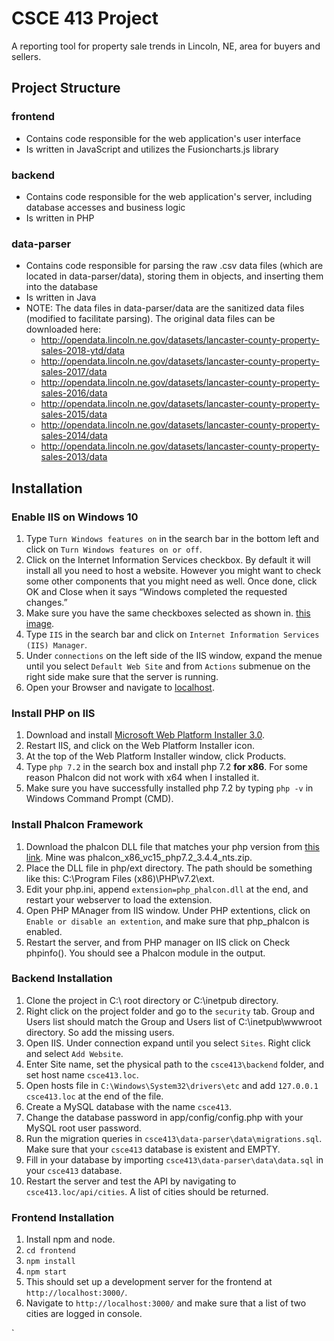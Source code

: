 # CSCE 413 Project

A reporting tool for property sale trends in Lincoln, NE, area for buyers and sellers.

## Project Structure

### frontend

* Contains code responsible for the web application's user interface
* Is written in JavaScript and utilizes the Fusioncharts.js library

### backend

* Contains code responsible for the web application's server, including database accesses and business logic
* Is written in PHP

### data-parser

* Contains code responsible for parsing the raw .csv data files (which are located in data-parser/data), storing them in objects, and inserting them into the database
* Is written in Java
* NOTE: The data files in data-parser/data are the sanitized data files (modified to facilitate parsing). The original data files can be downloaded here:
  * http://opendata.lincoln.ne.gov/datasets/lancaster-county-property-sales-2018-ytd/data
  * http://opendata.lincoln.ne.gov/datasets/lancaster-county-property-sales-2017/data
  * http://opendata.lincoln.ne.gov/datasets/lancaster-county-property-sales-2016/data
  * http://opendata.lincoln.ne.gov/datasets/lancaster-county-property-sales-2015/data
  * http://opendata.lincoln.ne.gov/datasets/lancaster-county-property-sales-2014/data
  * http://opendata.lincoln.ne.gov/datasets/lancaster-county-property-sales-2013/data

## Installation
### Enable IIS on Windows 10
1. Type `Turn Windows features on` in the search bar in the bottom left and click on `Turn Windows features on or off`. 
2. Click on the Internet Information Services checkbox. By default it will install all you need to host a website. However you might want to check some other components that you might need as well. Once done, click OK and Close when it says “Windows completed the requested changes.”
3. Make sure you have the same checkboxes selected as shown in. [this image](https://asset.itnota.com/wp-content/uploads/IIS-Windows-Features.png).
4. Type `IIS` in the search bar and click on `Internet Information Services (IIS) Manager`.
5. Under `connections` on the left side of the IIS window, expand the menue until you select `Default Web Site` and from `Actions` submenue on the right side make sure that the server is running.
6. Open your Browser and navigate to [localhost](http://localhost).

### Install PHP on IIS
1. Download and install [Microsoft Web Platform Installer 3.0](https://www.microsoft.com/web/downloads/platform.aspx).
3. Restart IIS, and click on the Web Platform Installer icon.
4. At the top of the Web Platform Installer window, click Products.
5. Type `php 7.2` in the search box and install php 7.2 **for x86**. For some reason Phalcon did not work with x64 when I installed it.
6. Make sure you have successfully installed php 7.2 by typing `php -v` in Windows Command Prompt (CMD).

### Install Phalcon Framework
1. Download the phalcon DLL file that matches your php version from [this link](https://github.com/phalcon/cphalcon/releases/tag/v3.4.4). Mine was phalcon_x86_vc15_php7.2_3.4.4_nts.zip.
2. Place the DLL file in php/ext directory. The path should be something like this: C:\Program Files (x86)\PHP\v7.2\ext.
3. Edit your php.ini, append `extension=php_phalcon.dll` at the end, and restart your webserver to load the extension.
4. Open PHP MAnager from IIS window. Under PHP extentions, click on `Enable or disable an extention`, and make sure that php_phalcon is enabled.
5. Restart the server, and from PHP manager on IIS click on Check phpinfo(). You should see a Phalcon module in the output. 

### Backend Installation
1. Clone the project in C:\ root directory or C:\inetpub directory.
2. Right click on the project folder and go to the `security` tab. Group and Users list should match the Group and Users list of C:\inetpub\wwwroot directory. So add the missing users.
3. Open IIS. Under connection expand until you select `Sites`. Right click and select `Add Website`.
4. Enter Site name, set the physical path to the `csce413\backend` folder, and set host name `csce413.loc`.
5. Open hosts file in `C:\Windows\System32\drivers\etc` and add `127.0.0.1 csce413.loc` at the end of the file. 
6. Create a MySQL database with the name `csce413`.
7. Change the database password in app/config/config.php with your MySQL root user password. 
8. Run the migration queries in `csce413\data-parser\data\migrations.sql`. Make sure that your `csce413` database is existent and EMPTY.
9. Fill in your database by importing `csce413\data-parser\data\data.sql` in your `csce413` database. 
10. Restart the server and test the API by navigating to `csce413.loc/api/cities`. A list of cities should be returned. 


### Frontend Installation
1. Install npm and node.
2. `cd frontend`
2. `npm install`
3. `npm start`
4. This should set up a development server for the frontend at `http://localhost:3000/`.
5. Navigate to  `http://localhost:3000/` and make sure that a list of two cities are logged in console. 


`